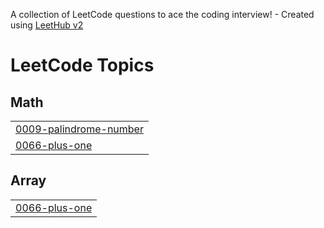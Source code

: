 A collection of LeetCode questions to ace the coding interview! - Created using [LeetHub v2](https://github.com/arunbhardwaj/LeetHub-2.0)
<!---LeetCode Topics Start-->
# LeetCode Topics
## Math
|  |
| ------- |
| [0009-palindrome-number](https://github.com/Maria-Milad/ITI_Task3/tree/master/0009-palindrome-number) |
| [0066-plus-one](https://github.com/Maria-Milad/ITI_Task3/tree/master/0066-plus-one) |
## Array
|  |
| ------- |
| [0066-plus-one](https://github.com/Maria-Milad/ITI_Task3/tree/master/0066-plus-one) |
<!---LeetCode Topics End-->